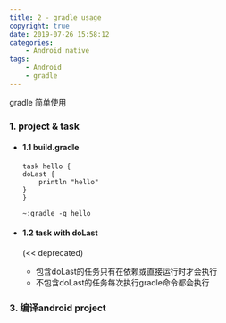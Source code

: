 ```yaml
---
title: 2 - gradle usage
copyright: true
date: 2019-07-26 15:58:12
categories:
    - Android native
tags:
    - Android
    - gradle
---
```

gradle 简单使用

<!-- more -->

### **1. project & task**

+ #### 1.1 build.gradle
    ```
    task hello {
    doLast {
        println "hello"
    }
    }
    ```
    ```
    ~:gradle -q hello
    ```

+ #### 1.2 task with doLast

    (<< deprecated)
  + 包含doLast的任务只有在依赖或直接运行时才会执行
  + 不包含doLast的任务每次执行gradle命令都会执行

### **3. 编译android project**

